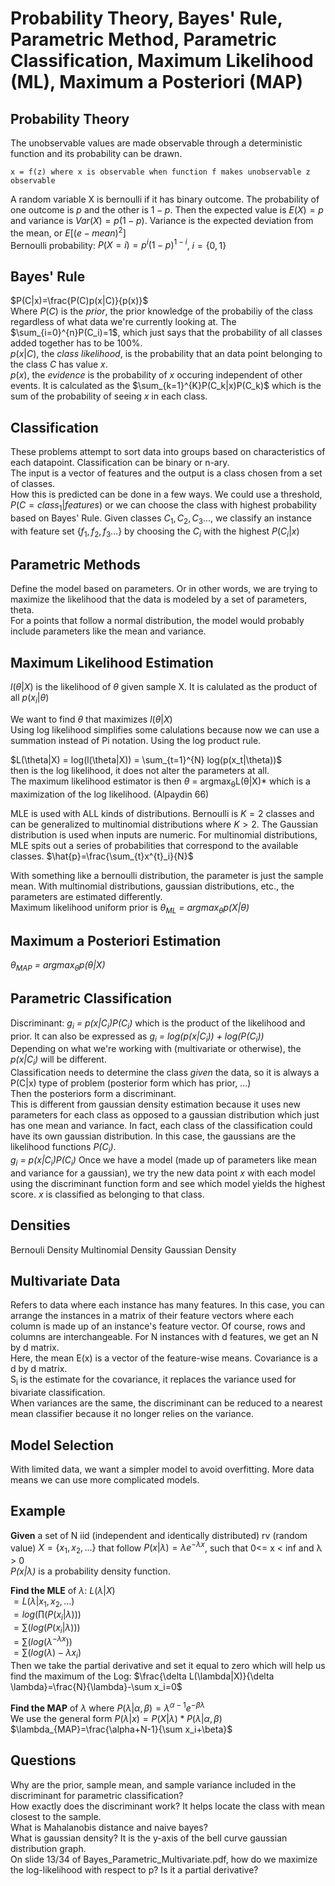 # Probability Theory, Bayes' Rule, Parametric Method, Parametric Classification, Maximum Likelihood (ML), Maximum a Posteriori (MAP)

## Probability Theory
The unobservable values are made observable through a deterministic function and its probability can be drawn.  
```
x = f(z) where x is observable when function f makes unobservable z observable
```
A random variable X is bernoulli if it has binary outcome. The probability of one outcome is $p$ and the other is $1-p$. Then the expected value is $E(X) = p$ and variance is $Var(X) = p(1-p)$. Variance is the expected deviation from the mean, or $E[(e - mean)^{2}]$  
Bernoulli probability: $P(X=i)=p^{i}(1-p)^{1-i}$, $i=\{0,1\}$

## Bayes' Rule
$P(C|x)=\frac{P(C)p(x|C)}{p(x)}$  
Where $P(C)$ is the *prior*, the prior knowledge of the probabiliy of the class regardless of what data we're currently looking at. The $\sum_{i=0}^{n}P(C_i)=1$, which just says that the probability of all classes added together has to be 100%.  
$p(x|C)$, the *class likelihood*, is the probability that an data point belonging to the class $C$ has value $x$.  
$p(x)$, the *evidence* is the probability of $x$ occuring independent of other events. It is calculated as the $\sum_{k=1}^{K}P(C_k|x)P(C_k)$ which is the sum of the probability of seeing $x$ in each class.  

## Classification
These problems attempt to sort data into groups based on characteristics of each datapoint. Classification can be binary or n-ary.  
The input is a vector of features and the output is a class chosen from a set of classes.  
How this is predicted can be done in a few ways. We could use a threshold, $P(C = class_1|features)$ or we can choose the class with highest probability based on Bayes' Rule. Given classes $C_1, C_2, C_3...$, we classify an instance with feature set $\{f_1, f_2, f_3...\}$ by choosing the *C<sub>i</sub>* with the highest $P(C_i|x)$

## Parametric Methods
Define the model based on parameters. Or in other words, we are trying to maximize the likelihood that the data is modeled by a set of parameters, theta.  
For a points that follow a normal distribution, the model would probably include parameters like the mean and variance.  

## Maximum Likelihood Estimation
$l(\theta|X)$ is the likelihood of $\theta$ given sample X. It is calulated as the product of all $p(x_i|\theta)$  

We want to find $\theta$ that maximizes $l(\theta|X)$  
Using log likelihood simplifies some calulations because now we can use a summation instead of Pi notation. Using the log product rule.  

$L(\theta|X) = log(l(\theta|X)) = \sum_{t=1}^{N} log(p(x_t|\theta))$  
then is the log likelihood, it does not alter the parameters at all.  
The maximum likelihood estimator is then *&theta;<sup>*</sup> = argmax<sub>&theta;</sub>L(&theta;|X)* which is a maximization of the log likelihood. (Alpaydin 66)  

MLE is used with ALL kinds of distributions. Bernoulli is $K=2$ classes and can be generalized to multinomial distributions where $K>2$. The Gaussian distribution is used when inputs are numeric. 
For multinomial distributions, MLE spits out a series of probabilities that correspond to the available classes. 
$\hat{p}=\frac{\sum_{t}x^{t}_i}{N}$

With something like a bernoulli distribution, the parameter is just the sample mean. With multinomial distributions, gaussian distributions, etc., the parameters are estimated differently.  
Maximum likelihood uniform prior is *&theta;<sub>ML</sub> = argmax<sub>&theta;</sub>p(X|&theta;)*

## Maximum a Posteriori Estimation
*&theta;<sub>MAP</sub> = argmax<sub>&theta;</sub>p(&theta;|X)*

## Parametric Classification
Discriminant: *g<sub>i</sub> = p(x|C<sub>i</sub>)P(C<sub>i</sub>)* which is the product of the likelihood and prior. It can also be expressed as *g<sub>i</sub> = log(p(x|C<sub>i</sub>)) + log(P(C<sub>i</sub>))*  
Depending on what we're working with (multivariate or otherwise), the *p(x|C<sub>i</sub>)* will be different.  
Classification needs to determine the class *given* the data, so it is always a P(C|x) type of problem (posterior form which has prior, ...)  
Then the posteriors form a discriminant.  
This is different from gaussian density estimation because it uses new parameters for each class as opposed to a gaussian distribution which just has one mean and variance. In fact, each class of the classification could have its own gaussian distribution. In this case, the gaussians are the likelihood functions *P(C<sub>i</sub>)*.  
*g<sub>i</sub> = p(x|C<sub>i</sub>)P(C<sub>i</sub>)*
Once we have a model (made up of parameters like mean and variance for a gaussian), we try the new data point *x* with each model using the discriminant function form and see which model yields the highest score. *x* is classified as belonging to that class. 

## Densities
Bernouli Density
Multinomial Density
Gaussian Density


## Multivariate Data
Refers to data where each instance has many features. In this case, you can arrange the instances in a matrix of their feature vectors where each column is made up of an instance's feature vector. Of course, rows and columns are interchangeable. For N instances with d features, we get an N by d matrix.   
Here, the mean E(x) is a vector of the feature-wise means. Covariance is a d by d matrix.  
S<sub>i</sub> is the estimate for the covariance, it replaces the variance used for bivariate classification.  
When variances are the same, the discriminant can be reduced to a nearest mean classifier because it no longer relies on the variance. 

## Model Selection
With limited data, we want a simpler model to avoid overfitting. More data means we can use more complicated models. 

## Example
**Given** a set of N iid (independent and identically distributed) rv (random value) $X=\{x_1, x_2, ...\}$ that follow $P(x|\lambda)=\lambda e^{-\lambda x}$, such that 0<= x < inf and &lambda; > 0  
*P(x|&lambda;)* is a probability density function.  

**Find the MLE** of $\lambda$: $L(\lambda|X)$  
$=L(\lambda|x_1, x_2, ...)$  
$=log(\prod(P(x_i| \lambda)))$  
$=\sum(log(P(x_i|\lambda)))$  
$=\sum(log(\lambda^{-\lambda x}))$  
$=\sum(log(\lambda) - \lambda x_i)$  
Then we take the partial derivative and set it equal to zero which will help us find the maximum of the Log: $\frac{\delta L(\lambda|X)}{\delta \lambda}=\frac{N}{\lambda}-\sum x_i=0$

**Find the MAP** of $\lambda$ where $P(\lambda|\alpha,\beta) = \lambda^{\alpha-1}e^{-\beta \lambda}$  
We use the general form $P(\lambda|x)=P(X|\lambda)*P(\lambda|\alpha,\beta)$  
$\lambda_{MAP}=\frac{\alpha+N-1}{\sum x_i+\beta}$

## Questions
Why are the prior, sample mean, and sample variance included in the discriminant for parametric classification?  
How exactly does the discriminant work? It helps locate the class with mean closest to the sample.   
What is Mahalanobis distance and naive bayes?  
What is gaussian density? It is the y-axis of the bell curve gaussian distribution graph.  
On slide 13/34 of Bayes_Parametric_Multivariate.pdf, how do we maximize the log-likelihood with respect to p? Is it a partial derivative?